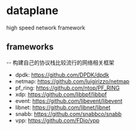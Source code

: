 # dataplane

high speed network framework

## frameworks

-- 构建自己的协议栈比较流行的网络相关框架

* dpdk:    https://github.com/DPDK/dpdk
* netmap:  https://github.com/luigirizzo/netmap
* pf_ring: https://github.com/ntop/PF_RING
* xdp:     https://github.com/libbpf/libbpf
* event:   https://github.com/libevent/libevent
* libnet:  https://github.com/libnet/libnet
* snabb:   https://github.com/snabbco/snabb
* vpp:     https://github.com/FDio/vpp
